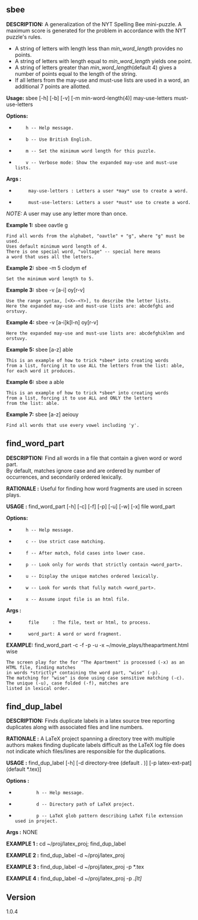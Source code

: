 ## sbee 

**DESCRIPTION:** A generalization of the NYT Spelling Bee mini-puzzle.
                 A maximum score is generated for the problem in accordance with the NYT puzzle's rules.

- A string of letters with length less than *min_word_length* provides no points.
- A string of letters with length equal to *min_word_length* yields one point.
- A string of letters greater than *min_word_length*(default 4) gives a number of points equal to the length of the string.
- If all letters from the may-use and must-use lists are used in a word, an additional 7 points are allotted.

              
**Usage:** sbee [-h] [-b] [-v] [-m min-word-length(4)]  may-use-letters   must-use-letters

**Options:**

-         h -- Help message.
-         b -- Use British English.
-         m -- Set the minimum word length for this puzzle.
-         v -- Verbose mode: Show the expanded may-use and must-use lists.

**Args   :**

-          may-use-letters : Letters a user *may* use to create a word.
-          must-use-letters: Letters a user *must* use to create a word.

*NOTE:* A user may use any letter more than once.

**Example 1:** sbee oavtle g

    Find all words from the alphabet, "oavtle" + "g", where "g" must be used.
    Uses default minimum word length of 4.
    There is one special word, "voltage" -- special here means
    a word that uses all the letters.

**Example 2:** sbee -m 5 clodym ef

    Set the minimum word length to 5.

**Example 3:** sbee -v [a-i] oy[r-v]

    Use the range syntax, [<X>-<Y>], to describe the letter lists.
    Here the expanded may-use and must-use lists are: abcdefghi and orstuvy.

**Example 4:** sbee -v [a-i]k[l-n] oy[r-v]

    Here the expanded may-use and must-use lists are: abcdefghiklmn and orstuvy.

**Example 5:** sbee [a-z] able

    This is an example of how to trick *sbee* into creating words
    from a list, forcing it to use ALL the letters from the list: able,
    for each word it produces. 

**Example 6:** sbee a able

    This is an example of how to trick *sbee* into creating words
    from a list, forcing it to use ALL and ONLY the letters
    from the list: able.

 **Example 7:** sbee [a-z] aeiouy

    Find all words that use every vowel including 'y'.



## find_word_part 
              

**DESCRIPTION:** Find all words in a file that contain a given word or word part.<br>
    By default, matches ignore case and are ordered by
    number of occurrences, and secondarily ordered lexically.

**RATIONALE  :** Useful for finding how word fragments are used in screen plays.

**USAGE  :** find_word_part [-h] [-c] [-f] [-p] [-u] [-w] [-x] file word_part

**Options:**

-         h -- Help message.
-         c -- Use strict case matching.
-         f -- After match, fold cases into lower case.
-         p -- Look only for words that strictly contain <word_part>.
-         u -- Display the unique matches ordered lexically.
-         w -- Look for words that fully match <word_part>.
-         x -- Assume input file is an html file.

**Args   :**

-          file     : The file, text or html, to process.
-          word_part: A word or word fragment.

**EXAMPLE:**  find_word_part -c -f -p -u -x ~/movie_plays/theapartment.html wise

    The screen play for the for "The Apartment" is processed (-x) as an HTML file, finding matches
    in words *strictly* containing the word part, "wise" (-p).
    The matching for "wise" is done using case sensitive matching (-c).
    The unique (-u), case folded (-f), matches are
    listed in lexical order.


## find_dup_label 
              
**DESCRIPTION:** Finds duplicate labels in a latex source tree reporting duplicates
             along with associated files and line numbers.

**RATIONALE  :** A LaTeX project spanning a directory tree with multiple authors
             makes finding duplicate labels difficult as the LaTeX log file
             does not indicate which files/lines are responsible for the duplications.

**USAGE      :** find_dup_label [-h] [-d directory-tree  (default .    )]
                            [-p latex-ext-pat]  (default *.tex)]

**Options    :**

-             h -- Help message.
-             d -- Directory path of LaTeX project.
-             p -- LaTeX glob pattern describing LaTeX file extension used in project.

**Args       :** NONE

**EXAMPLE 1  :** cd ~/proj/latex_proj; find_dup_label

**EXAMPLE 2  :** find_dup_label -d ~/proj/latex_proj

**EXAMPLE 3  :** find_dup_label -d ~/proj/latex_proj -p *.tex

**EXAMPLE 4  :** find_dup_label -d ~/proj/latex_proj -p *.[lt]*

## Version
1.0.4

